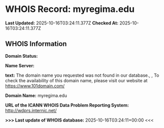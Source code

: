 # WHOIS Record: myregima.edu

**Last Updated:** 2025-10-16T03:24:11.377Z
**Checked At:** 2025-10-16T03:24:11.377Z

## WHOIS Information

**Domain Status:** 

**Name Server:** 

**text:** The domain name you requested was not found in our database., , To check the availability of this domain name, please visit our website at https://www.101domain.com/

**Domain Name:** myregima.edu

**URL of the ICANN WHOIS Data Problem Reporting System:** http://wdprs.internic.net/

**>>> Last update of WHOIS database:** 2025-10-16T03:24:11+00:00 <<<

